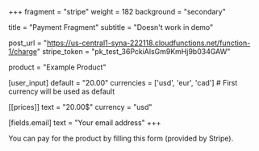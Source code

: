 +++
fragment = "stripe"
weight = 182
background = "secondary"

title = "Payment Fragment"
subtitle = "Doesn't work in demo"

post_url = "https://us-central1-syna-222118.cloudfunctions.net/function-1/charge"
stripe_token = "pk_test_36PckiAlsGm9KmHj9b034GAW"

product = "Example Product"

[user_input]
  default = "20.00"
  currencies = ['usd', 'eur', 'cad'] # First currency will be used as default

[[prices]]
  text = "20.00$"
  currency = "usd"

[fields.email]
  text =  "Your email address"
+++

You can pay for the product by filling this form (provided by Stripe).

